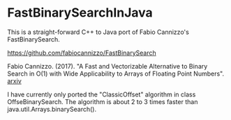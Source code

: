 # FastBinarySearchInJava
This is a straight-forward C++ to Java port of Fabio Cannizzo's FastBinarySearch.

https://github.com/fabiocannizzo/FastBinarySearch

Fabio Cannizzo. (2017). "A Fast and Vectorizable Alternative to Binary Search in O(1) with Wide Applicability to Arrays
of Floating Point Numbers". [arxiv](https://arxiv.org/abs/1506.08620)

I have currently only ported the "ClassicOffset" algorithm in class OffseBinarySearch. The algorithm is about 2 to 3
times faster than java.util.Arrays.binarySearch().
